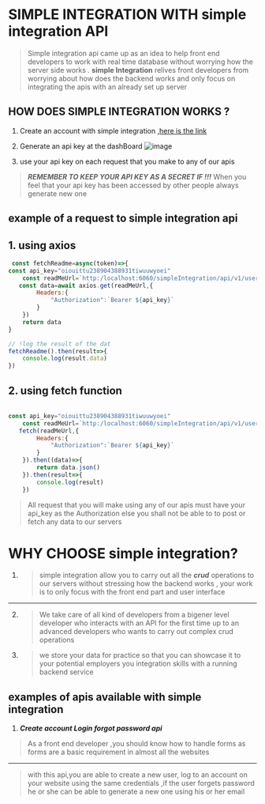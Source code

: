 # SIMPLE INTEGRATION WITH __simple integration__ API

>Simple integration api  came up as an idea to help front end developers to work with real time database without worrying  how the server side works . __simple Integration__ relives front developers from worrying about how does the backend works and only focus on integrating the apis with an already set up server

## HOW DOES SIMPLE INTEGRATION WORKS ?

1. Create an account with simple integration ,[here is the link]('http://localhost:5173/home/con_access')

2. Generate an api key at the dashBoard
![image]("https://ibb.co/Dwcrm3v")

3. use your api key on each request that you make to any of our apis 
>***REMEMBER TO KEEP YOUR API KEY AS A SECRET IF !!!*** When you feel that your api key has been accessed by other people always generate  new one

## example of a request to simple integration api 
## 1. using axios
```javascript
 const fetchReadme=async(token)=>{
const api_key="oiouittu238904388931tiwuuwyoei"
    const readMeUrl=`http:/localhost:6060/simpleIntegration/api/v1/user_apiKey_generator`
   const data=await axios.get(readMeUrl,{
        Headers:{
            "Authorization":`Bearer ${api_key}`
        }
    })
    return data
}

// !log the result of the dat
fetchReadme().then(result=>{
    console.log(result.data)
})

```
## 2.  using fetch function

```javascript
 
const api_key="oiouittu238904388931tiwuuwyoei"
    const readMeUrl=`http:/localhost:6060/simpleIntegration/api/v1/user_apiKey_generator`
   fetch(readMeUrl,{
        Headers:{
            "Authorization":`Bearer ${api_key}`
        }
    }).then((data)=>{
        return data.json()
    }).then(result=>{
        console.log(result)
    })


```

>All request that you will make using any of our apis must have your api_key as the Authorization else you shall not be able to to post or fetch any data to our servers

# WHY CHOOSE __simple integration__?
1. >simple integration allow you to carry out all the ***crud*** operations to our servers  without stressing how the backend works , your work is to only focus with the front end part and user interface 
---
2. > We take care of all kind of developers  from a bigener level developer who interacts with  an API for the first time up to an  advanced developers who wants to  carry out complex crud operations

3. > we store your data  for practice so that you can showcase it to your  potential employers you integration skills  with a running backend service


## examples of apis available with simple integration 

1. ***Create account Login forgot password api***
>As a front end developer ,you should know how to handle forms as forms are a basic requirement in almost all the websites 
---
>with this api,you are able to create a new user, log to an account on your website using the same credentials ,if the user forgets password he or she can be able to generate a new one using his or her email


